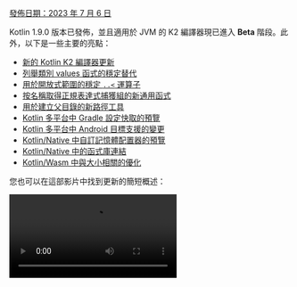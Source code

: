 [//]: # (title: Kotlin 1.9.0 的新功能)

[發佈日期：2023 年 7 月 6 日](releases.md#release-details)

Kotlin 1.9.0 版本已發佈，並且適用於 JVM 的 K2 編譯器現已進入 **Beta** 階段。此外，以下是一些主要的亮點：

*   [新的 Kotlin K2 編譯器更新](#new-kotlin-k2-compiler-updates)
*   [列舉類別 values 函式的穩定替代](#stable-replacement-of-the-enum-class-values-function)
*   [用於開放式範圍的穩定 `..<` 運算子](#stable-operator-for-open-ended-ranges)
*   [按名稱取得正規表達式捕獲組的新通用函式](#new-common-function-to-get-regex-capture-group-by-name)
*   [用於建立父目錄的新路徑工具](#new-path-utility-to-create-parent-directories)
*   [Kotlin 多平台中 Gradle 設定快取的預覽](#preview-of-the-gradle-configuration-cache)
*   [Kotlin 多平台中 Android 目標支援的變更](#changes-to-android-target-support)
*   [Kotlin/Native 中自訂記憶體配置器的預覽](#preview-of-custom-memory-allocator)
*   [Kotlin/Native 中的函式庫連結](#library-linkage-in-kotlin-native)
*   [Kotlin/Wasm 中與大小相關的優化](#size-related-optimizations)

您也可以在這部影片中找到更新的簡短概述：

<video src="https://www.youtube.com/v/fvwTZc-dxsM" title="Kotlin 1.9.0 的新功能"/>

## IDE 支援

支援 1.9.0 的 Kotlin 外掛程式適用於：

| IDE           | 支援版本      |
|---------------|---------------|
| IntelliJ IDEA | 2022.3.x, 2023.1.x |
| Android Studio | Giraffe (223), Hedgehog (231)* |

*Kotlin 1.9.0 外掛程式將包含在 Android Studio Giraffe (223) 和 Hedgehog (231) 的即將發佈版本中。

Kotlin 1.9.0 外掛程式將包含在 IntelliJ IDEA 2023.2 的即將發佈版本中。

> 要下載 Kotlin 的人工製品和依賴項，請[配置您的 Gradle 設定](#configure-gradle-settings)以使用 Maven Central Repository。
>
{style="warning"}

## 新的 Kotlin K2 編譯器更新

JetBrains 的 Kotlin 團隊持續穩定 K2 編譯器，並且 1.9.0 版本引入了進一步的進展。適用於 JVM 的 K2 編譯器現已進入 **Beta** 階段。

現在也對 Kotlin/Native 和多平台專案提供基本支援。

### kapt 編譯器外掛與 K2 編譯器的相容性

您可以在專案中將 [kapt 外掛程式](kapt.md)與 K2 編譯器一起使用，但存在一些限制。儘管將 `languageVersion` 設定為 `2.0`，kapt 編譯器外掛程式仍使用舊版編譯器。

如果您在 `languageVersion` 設定為 `2.0` 的專案中執行 kapt 編譯器外掛程式，kapt 將自動切換到 `1.9` 並停用特定的版本相容性檢查。此行為等同於包含以下命令參數：
*   `-Xskip-metadata-version-check`
*   `-Xskip-prerelease-check`
*   `-Xallow-unstable-dependencies`

這些檢查僅針對 kapt 任務停用。所有其他編譯任務將繼續使用新的 K2 編譯器。

如果您在使用 kapt 和 K2 編譯器時遇到任何問題，請向我們的[問題追蹤器](http://kotl.in/issue)報告。

### 在您的專案中試用 K2 編譯器

從 1.9.0 開始，直到 Kotlin 2.0 發佈為止，您可以透過在 `gradle.properties` 檔案中加入 `kotlin.experimental.tryK2=true` Gradle 屬性，輕鬆測試 K2 編譯器。您也可以執行以下命令：

```shell
./gradlew assemble -Pkotlin.experimental.tryK2=true
```

此 Gradle 屬性會自動將語言版本設定為 2.0，並更新建構報告，其中包含與目前編譯器相比，使用 K2 編譯器編譯的 Kotlin 任務數量：

```none
##### 'kotlin.experimental.tryK2' results (Kotlin/Native not checked) #####
:lib:compileKotlin: 2.0 language version
:app:compileKotlin: 2.0 language version
##### 100% (2/2) tasks have been compiled with Kotlin 2.0 #####
```

### Gradle 建構報告

[Gradle 建構報告](gradle-compilation-and-caches.md#build-reports)現在顯示是使用目前編譯器還是 K2 編譯器來編譯程式碼。在 Kotlin 1.9.0 中，您可以在[Gradle 建構掃描](https://scans.gradle.com/)中看到此資訊：

![Gradle build scan - K1](gradle-build-scan-k1.png){width=700}

![Gradle build scan - K2](gradle-build-scan-k2.png){width=700}

您也可以直接在建構報告中找到專案中使用的 Kotlin 版本：

```none
Task info:
  Kotlin language version: 1.9
```

> 如果您使用 Gradle 8.0，您可能會遇到一些建構報告問題，尤其是在啟用 Gradle 設定快取時。這是一個已知問題，已在 Gradle 8.1 及更高版本中修復。
>
{style="note"}

### 目前 K2 編譯器限制

在您的 Gradle 專案中啟用 K2 會帶來某些限制，這些限制可能會在以下情況下影響使用 Gradle 8.3 以下版本的專案：

*   來自 `buildSrc` 的原始碼編譯。
*   包含的建構中 Gradle 外掛程式的編譯。
*   如果在 Gradle 8.3 以下版本的專案中使用其他 Gradle 外掛程式的編譯。
*   建構 Gradle 外掛程式依賴項。

如果您遇到上述任何問題，可以採取以下步驟來解決：

*   為 `buildSrc`、任何 Gradle 外掛程式及其依賴項設定語言版本：

```kotlin
kotlin {
    compilerOptions {
        languageVersion.set(org.jetbrains.kotlin.gradle.dsl.KotlinVersion.KOTLIN_1_9)
        apiVersion.set(org.jetbrains.kotlin.gradle.dsl.KotlinVersion.KOTLIN_1_9)
    }
}
```

*   當 Gradle 8.3 可用時，將您專案中的 Gradle 版本更新到 8.3。

### 提供您對新 K2 編譯器的回饋

我們非常感謝您的任何回饋！

*   直接向 K2 開發者提供您的回饋，加入 Kotlin 的 Slack – [取得邀請](https://surveys.jetbrains.com/s3/kotlin-slack-sign-up)並加入 [#k2-early-adopters](https://kotlinlang.slack.com/archives/C03PK0PE257) 頻道。
*   向[我們的問題追蹤器](https://kotl.in/issue)報告您在使用新 K2 編譯器時遇到的任何問題。
*   [啟用**傳送使用統計資料**選項](https://www.jetbrains.com/help/idea/settings-usage-statistics.html)，以允許 JetBrains 收集關於 K2 使用情況的匿名資料。

## 語言

在 Kotlin 1.9.0 中，我們正在穩定一些早期引入的新語言功能：
*   [列舉類別 values 函式的替代](#stable-replacement-of-the-enum-class-values-function)
*   [資料物件與資料類別的對稱性](#stable-data-objects-for-symmetry-with-data-classes)
*   [支援內聯值類別中帶有函式體的次級建構子](#support-for-secondary-constructors-with-bodies-in-inline-value-classes)

### 列舉類別 values 函式的穩定替代

在 1.8.20 中，為列舉類別引入了 `entries` 屬性作為實驗性功能。`entries` 屬性是合成 `values()` 函式的現代化且高效能的替代。在 1.9.0 中，`entries` 屬性已穩定。

> `values()` 函式仍然受支援，但我們建議您改用 `entries` 屬性。
>
{style="tip"}

```kotlin
enum class Color(val colorName: String, val rgb: String) {
    RED("Red", "#FF0000"),
    ORANGE("Orange", "#FF7F00"),
    YELLOW("Yellow", "#FFFF00")
}

fun findByRgb(rgb: String): Color? = Color.entries.find { it.rgb == rgb }
```
{validate="false"}

有關列舉類別 `entries` 屬性的更多資訊，請參閱[Kotlin 1.8.20 的新功能](whatsnew1820.md#a-modern-and-performant-replacement-of-the-enum-class-values-function)。

### 資料物件與資料類別對稱的穩定資料物件

資料物件宣告，在[Kotlin 1.8.20](whatsnew1820.md#preview-of-data-objects-for-symmetry-with-data-classes)中引入，現已穩定。這包括為與資料類別對稱而新增的函式：`toString()`、`equals()` 和 `hashCode()`。

此功能對於 `sealed` 階層 (例如 `sealed class` 或 `sealed interface` 階層) 特別有用，因為 `data object` 宣告可以方便地與 `data class` 宣告一起使用。在此範例中，將 `EndOfFile` 宣告為 `data object` 而不是普通 `object`，表示它會自動擁有 `toString()` 函式，而無需手動覆寫。這保持了與隨附資料類別定義的對稱性。

```kotlin
sealed interface ReadResult
data class Number(val number: Int) : ReadResult
data class Text(val val text: String) : ReadResult
data object EndOfFile : ReadResult

fun main() {
    println(Number(7)) // Number(number=7)
    println(EndOfFile) // EndOfFile
}
```
{validate="false"}

有關更多資訊，請參閱[Kotlin 1.8.20 的新功能](whatsnew1820.md#preview-of-data-objects-for-symmetry-with-data-classes)。

### 支援內聯值類別中帶有函式體的次級建構子

從 Kotlin 1.9.0 開始，[內聯值類別](inline-classes.md)中帶有函式體的次級建構子預設可用：

```kotlin
@JvmInline
value class Person(private val fullName: String) {
    // Allowed since Kotlin 1.4.30:
    init {
        check(fullName.isNotBlank()) {
            "Full name shouldn't be empty"
        }
    }
    // Allowed by default since Kotlin 1.9.0:
    constructor(name: String, lastName: String) : this("$name $lastName") {
        check(lastName.isNotBlank()) {
            "Last name shouldn't be empty"
        }
    }
}
```
{validate="false"}

以前，Kotlin 只允許內聯類別中的公開主建構子。因此，不可能封裝底層值或建立一個可以表示某些受限值的內聯類別。

隨著 Kotlin 的發展，這些問題得到了解決。Kotlin 1.4.30 解除了對 `init` 區塊的限制，然後 Kotlin 1.8.20 帶來了帶有函式體的次級建構子的預覽。它們現在預設可用。透過[這個 KEEP](https://github.com/Kotlin/KEEP/blob/master/proposals/inline-classes.md) 了解更多關於 Kotlin 內聯類別的發展。

## Kotlin/JVM

從 1.9.0 版開始，編譯器可以生成位元碼版本對應於 JVM 20 的類別。此外，`JvmDefault` 註解和舊版 `-Xjvm-default` 模式的棄用仍在繼續。

### JvmDefault 註解和舊版 -Xjvm-default 模式的棄用

從 Kotlin 1.5 開始，`JvmDefault` 註解的使用已被棄用，轉而使用較新的 `-Xjvm-default` 模式：`all` 和 `all-compatibility`。隨著 Kotlin 1.4 中引入 `JvmDefaultWithoutCompatibility` 和 Kotlin 1.6 中引入 `JvmDefaultWithCompatibility`，這些模式提供了對 `DefaultImpls` 類別生成方式的全面控制，確保與舊版 Kotlin 程式碼的無縫相容性。

因此，在 Kotlin 1.9.0 中，`JvmDefault` 註解不再具有任何意義，並已被標記為已棄用，導致錯誤。它最終將從 Kotlin 中移除。

## Kotlin/Native

除了其他改進之外，此版本還為 [Kotlin/Native 記憶體管理器](native-memory-manager.md)帶來了進一步的改進，這應該會增強其穩健性和效能：

*   [自訂記憶體配置器的預覽](#preview-of-custom-memory-allocator)
*   [主執行緒上 Objective-C 或 Swift 物件解除配置掛鉤](#objective-c-or-swift-object-deallocation-hook-on-the-main-thread)
*   [在 Kotlin/Native 中存取常數值時不進行物件初始化](#no-object-initialization-when-accessing-constant-values-in-kotlin-native)
*   [在 Kotlin/Native 中為 iOS 模擬器測試配置獨立模式的功能](#ability-to-configure-standalone-mode-for-ios-simulator-tests-in-kotlin-native)
*   [Kotlin/Native 中的函式庫連結](#library-linkage-in-kotlin-native)

### 自訂記憶體配置器的預覽

Kotlin 1.9.0 引入了自訂記憶體配置器的預覽。其配置系統改進了 [Kotlin/Native 記憶體管理器](native-memory-manager.md)的執行時效能。

Kotlin/Native 中目前的物件配置系統使用一種通用配置器，該配置器不具備高效垃圾回收的功能。為了彌補這一點，它在垃圾收集器 (GC) 將所有已配置物件合併為一個單一列表之前，會維護所有已配置物件的執行緒局部鏈結列表，該列表可以在清理期間進行迭代。這種方法帶來了幾個效能方面的缺點：

*   清理順序缺乏記憶體局部性，通常會導致分散的記憶體存取模式，從而引發潛在的效能問題。
*   鏈結列表每個物件需要額外的記憶體，增加了記憶體使用量，尤其是在處理許多小型物件時。
*   已配置物件的單一列表使得平行清理變得困難，這可能會導致當變動器執行緒配置物件的速度快於 GC 執行緒收集它們的速度時，出現記憶體使用問題。

為了解決這些問題，Kotlin 1.9.0 引入了自訂配置器的預覽。它將系統記憶體分為頁面，允許以連續順序獨立清理。每個配置都成為頁面內的記憶體區塊，頁面會追蹤區塊大小。不同的頁面類型針對各種配置大小進行了優化。記憶體區塊的連續排列確保了對所有已配置區塊的有效迭代。

當執行緒配置記憶體時，它會根據配置大小搜尋合適的頁面。執行緒會維護一組用於不同大小類別的頁面。通常，給定大小的當前頁面可以容納配置。如果不能，執行緒會從共用配置空間請求不同的頁面。此頁面可能已經可用、需要清理，或應該首先建立。

新的配置器允許同時擁有多個獨立的配置空間，這將使 Kotlin 團隊能夠嘗試不同的頁面佈局，以進一步提高效能。

有關新配置器設計的更多資訊，請參閱此 [README](https://github.com/JetBrains/kotlin/blob/master/kotlin-native/runtime/src/alloc/custom/README.md)。

#### 如何啟用

加入 `-Xallocator=custom` 編譯器選項：

```kotlin
kotlin {
    macosX64("native") {
        binaries.executable()

        compilations.configureEach {
            compilerOptions.configure {
                freeCompilerArgs.add("-Xallocator=custom")
            }
        }
    }
}
```
{validate="false"}

#### 提供回饋

我們感謝您在 [YouTrack](https://youtrack.jetbrains.com/issue/KT-55364/Implement-custom-allocator-for-Kotlin-Native) 中提供回饋，以改進自訂配置器。

### 主執行緒上 Objective-C 或 Swift 物件的解除配置掛鉤

從 Kotlin 1.9.0 開始，如果 Objective-C 或 Swift 物件是在主執行緒上傳遞給 Kotlin 的，則其解除配置掛鉤會在主執行緒上被呼叫。[Kotlin/Native 記憶體管理器](native-memory-manager.md)先前處理 Objective-C 物件引用的方式可能會導致記憶體洩漏。我們相信新的行為應該能提高記憶體管理器的穩健性。

考慮在 Kotlin 程式碼中被引用的 Objective-C 物件，例如，當作為引數傳遞、由函式傳回或從集合中擷取時。在這種情況下，Kotlin 會建立自己的物件，該物件持有對 Objective-C 物件的引用。當 Kotlin 物件被解除配置時，Kotlin/Native 執行時會呼叫 `objc_release` 函式來釋放該 Objective-C 引用。

以前，Kotlin/Native 記憶體管理器在一個特殊的 GC 執行緒上執行 `objc_release`。如果是最後一個物件引用，該物件就會被解除配置。當 Objective-C 物件具有自訂解除配置掛鉤，例如 Objective-C 中的 `dealloc` 方法或 Swift 中的 `deinit` 區塊，並且這些掛鉤期望在特定執行緒上被呼叫時，就可能出現問題。

由於主執行緒上的物件掛鉤通常期望在那裡被呼叫，因此 Kotlin/Native 執行時現在也會在主執行緒上呼叫 `objc_release`。這應該涵蓋了 Objective-C 物件在主執行緒上傳遞給 Kotlin，並在那裡建立 Kotlin 對等物件的情況。這僅在主派遣佇列被處理時有效，這對於常規 UI 應用程式來說是常見情況。當不是主佇列或物件是在非主執行緒上傳遞給 Kotlin 時，`objc_release` 將像以前一樣在特殊的 GC 執行緒上被呼叫。

#### 如何選擇退出

如果您遇到問題，可以在 `gradle.properties` 檔案中透過以下選項停用此行為：

```none
kotlin.native.binary.objcDisposeOnMain=false
```

請隨時向[我們的問題追蹤器](https://kotl.in/issue)報告此類情況。

### 在 Kotlin/Native 中存取常數值時不進行物件初始化

從 Kotlin 1.9.0 開始，Kotlin/Native 後端在存取 `const val` 欄位時不會初始化物件：

```kotlin
object MyObject {
    init {
        println("side effect!")
    }

    const val y = 1
}

fun main() {
    println(MyObject.y) // No initialization at first
    val x = MyObject    // Initialization occurs
    println(x.y)
}
```
{validate="false"}

此行為現在與 Kotlin/JVM 統一，其中實作與 Java 一致，在這種情況下物件從未初始化。由於此變更，您也可以預期您的 Kotlin/Native 專案會有一些效能改進。

### 在 Kotlin/Native 中為 iOS 模擬器測試配置獨立模式的功能

預設情況下，當為 Kotlin/Native 執行 iOS 模擬器測試時，會使用 `--standalone` 旗標以避免手動啟動和關閉模擬器。在 1.9.0 中，您現在可以透過 `standalone` 屬性配置此旗標是否在 Gradle 任務中使用。預設情況下，`--standalone` 旗標會被使用，因此獨立模式是啟用的。

以下是如何在您的 `build.gradle.kts` 檔案中停用獨立模式的範例：

```kotlin
tasks.withType<org.jetbrains.kotlin.gradle.targets.native.tasks.KotlinNativeSimulatorTest>().configureEach {
    standalone.set(false)
}
```
{validate="false"}

> 如果您停用獨立模式，您必須手動啟動模擬器。要從 CLI 啟動您的模擬器，您可以使用以下命令：
>
> ```shell
> /usr/bin/xcrun simctl boot <DeviceId>
> ```
>
{style="warning"}

### Kotlin/Native 中的函式庫連結

從 Kotlin 1.9.0 開始，Kotlin/Native 編譯器處理 Kotlin 函式庫中的連結問題的方式與 Kotlin/JVM 相同。如果一個第三方 Kotlin 函式庫的作者在實驗性 API 中進行了不相容的變更，而另一個第三方 Kotlin 函式庫使用了這些 API，您可能會面臨此類問題。

現在，如果第三方 Kotlin 函式庫之間存在連結問題，建構在編譯期間不會失敗。相反，您只會在執行時遇到這些錯誤，就像在 JVM 上一樣。

每當 Kotlin/Native 編譯器偵測到函式庫連結問題時，它都會報告警告。您可以在編譯日誌中找到此類警告，例如：

```text
No function found for symbol 'org.samples/MyRemovedClass.doSomething|3657632771909858561[0]'

Can not get instance of singleton 'MyEnumClass.REMOVED_ENTRY': No enum entry found for symbol 'org.samples/MyEnumClass.REMOVED_ENTRY|null[0]'

Function 'getMyRemovedClass' can not be called: Function uses unlinked class symbol 'org.samples/MyRemovedClass|null[0]'
```

您可以在專案中進一步配置甚至停用此行為：

*   如果您不想在編譯日誌中看到這些警告，請使用 `-Xpartial-linkage-loglevel=INFO` 編譯器選項將其抑制。
*   也可以使用 `-Xpartial-linkage-loglevel=ERROR` 將報告的警告嚴重性提高到編譯錯誤。在這種情況下，編譯會失敗，您將在編譯日誌中看到所有錯誤。使用此選項可以更仔細地檢查連結問題。
*   如果您遇到此功能出現意外問題，您始終可以使用 `-Xpartial-linkage=disable` 編譯器選項選擇退出。請隨時向[我們的問題追蹤器](https://kotl.in/issue)報告此類情況。

```kotlin
// An example of passing compiler options via Gradle build file.
kotlin {
    macosX64("native") {
        binaries.executable()

        compilations.configureEach {
            compilerOptions.configure {
                // To suppress linkage warnings:
                freeCompilerArgs.add("-Xpartial-linkage-loglevel=INFO")

                // To raise linkage warnings to errors:
                freeCompilerArgs.add("-Xpartial-linkage-loglevel=ERROR")

                // To disable the feature completely:
                freeCompilerArgs.add("-Xpartial-linkage=disable")
            }
        }
    }
}
```
{validate="false"}

### C 語言互通性隱式整數轉換的編譯器選項

我們引入了一個用於 C 語言互通性的編譯器選項，允許您使用隱式整數轉換。經過仔細考慮，我們引入此編譯器選項是為了防止無意中使用，因為此功能仍有改進空間，我們的目標是擁有最高品質的 API。

在此程式碼範例中，即使 [`options`](https://developer.apple.com/documentation/foundation/nscalendar/options) 具有無符號類型 `UInt` 且 `0` 為有符號，隱式整數轉換仍允許 `options = 0`。

```kotlin
val today = NSDate()
val tomorrow = NSCalendar.currentCalendar.dateByAddingUnit(
    unit = NSCalendarUnitDay,
    value = 1,
    toDate = today,
    options = 0
)
```
{validate="false"}

要將隱式轉換與原生互通性函式庫一起使用，請使用 `-XXLanguage:+ImplicitSignedToUnsignedIntegerConversion` 編譯器選項。

您可以在您的 Gradle `build.gradle.kts` 檔案中配置此項：
```kotlin
tasks.withType<org.jetbrains.kotlin.gradle.tasks.KotlinNativeCompile>().configureEach {
    compilerOptions.freeCompilerArgs.addAll(
        "-XXLanguage:+ImplicitSignedToUnsignedIntegerConversion"
    )
}
```
{validate="false"}

## Kotlin 多平台

Kotlin 多平台在 1.9.0 中收到了一些顯著更新，旨在改善您的開發者體驗：

*   [Android 目標支援的變更](#changes-to-android-target-support)
*   [預設啟用新的 Android 原始碼集佈局](#new-android-source-set-layout-enabled-by-default)
*   [多平台專案中 Gradle 設定快取的預覽](#preview-of-the-gradle-configuration-cache)

### Android 目標支援的變更

我們持續努力穩定 Kotlin 多平台。一個重要步驟是為 Android 目標提供一流的支援。我們很高興地宣布，未來 Google 的 Android 團隊將提供自己的 Gradle 外掛程式來支援 Kotlin 多平台中的 Android。

為了為 Google 的這個新解決方案鋪路，我們在 1.9.0 中重新命名了目前 Kotlin DSL 中的 `android` 區塊。請將您建構腳本中所有出現的 `android` 區塊變更為 `androidTarget`。這是一個臨時變更，是為了釋放 `android` 名稱以供 Google 即將推出的 DSL 使用。

Google 外掛程式將是處理多平台專案中 Android 的首選方式。準備就緒後，我們將提供必要的遷移說明，以便您能夠像以前一樣使用簡短的 `android` 名稱。

### 預設啟用新的 Android 原始碼集佈局

從 Kotlin 1.9.0 開始，新的 Android 原始碼集佈局為預設。它取代了以前的目錄命名方案，該方案在多方面令人困惑。新的佈局具有許多優點：

*   簡化的類型語義 – 新的 Android 原始碼佈局提供了清晰一致的命名約定，有助於區分不同類型的原始碼集。
*   改進的原始碼目錄佈局 – 透過新的佈局，`SourceDirectories` 的排列變得更加連貫，更容易組織程式碼和定位原始檔。
*   Gradle 配置的清晰命名方案 – 該方案現在在 `KotlinSourceSets` 和 `AndroidSourceSets` 中都更加一致和可預測。

新的佈局需要 Android Gradle 外掛程式版本 7.0 或更高版本，並在 Android Studio 2022.3 及更高版本中受支援。請參閱我們的[遷移指南](https://www.jetbrains.com/help/kotlin-multiplatform-dev/multiplatform-android-layout.html)以在您的 `build.gradle(.kts)` 檔案中進行必要的更改。

### Gradle 設定快取的預覽

<anchor name="preview-of-gradle-configuration-cache"/>

Kotlin 1.9.0 支援多平台函式庫中的 [Gradle 設定快取](https://docs.gradle.org/current/userguide/configuration_cache.html)。如果您是函式庫作者，您已經可以從改進的建構效能中受益。

Gradle 設定快取透過重複使用配置階段的結果來加速後續建構的過程。該功能自 Gradle 8.1 起已穩定。要啟用它，請按照 [Gradle 文件](https://docs.gradle.com/current/userguide/configuration_cache.html#config_cache:usage)中的說明進行操作。

> Kotlin 多平台外掛程式仍不支援 Xcode 整合任務或 [Kotlin CocoaPods Gradle 外掛程式](https://www.jetbrains.com/help/kotlin-multiplatform-dev/multiplatform-cocoapods-dsl-reference.html)的 Gradle 設定快取。我們預計在未來的 Kotlin 版本中加入此功能。
>
{style="note"}

## Kotlin/Wasm

Kotlin 團隊持續實驗新的 Kotlin/Wasm 目標。此版本引入了多項效能和[與大小相關的優化](#size-related-optimizations)，以及 [JavaScript 互通性中的更新](#updates-in-javascript-interop)。

### 與大小相關的優化

Kotlin 1.9.0 為 WebAssembly (Wasm) 專案引入了顯著的大小改進。比較兩個「Hello World」專案，Kotlin 1.9.0 中 Wasm 的程式碼佔用空間現在比 Kotlin 1.8.20 小 10 倍以上。

![Kotlin/Wasm size-related optimizations](wasm-1-9-0-size-improvements.png){width=700}

這些大小優化在以 Kotlin 程式碼為目標 Wasm 平台時，可提高資源利用效率並改進效能。

### JavaScript 互通性中的更新

此 Kotlin 更新引入了 Kotlin/Wasm 的 Kotlin 與 JavaScript 之間互通性的變更。由於 Kotlin/Wasm 是一個[實驗性](components-stability.md#stability-levels-explained)功能，其互通性存在某些限制。

#### 動態類型的限制

從 1.9.0 版開始，Kotlin 不再支援在 Kotlin/Wasm 中使用 `Dynamic` 類型。此功能現已棄用，轉而使用新的通用 `JsAny` 類型，該類型有助於 JavaScript 互通性。

有關更多詳細資訊，請參閱 [Kotlin/Wasm 與 JavaScript 互通性](wasm-js-interop.md)文件。

#### 非外部類型的限制

Kotlin/Wasm 支援在將值傳遞給 JavaScript 和從 JavaScript 傳出時，對特定 Kotlin 靜態類型進行轉換。這些支援的類型包括：

*   基本類型，例如有符號數字、`Boolean` 和 `Char`。
*   `String`。
*   函式類型。

其他類型則未經轉換作為不透明引用傳遞，導致 JavaScript 和 Kotlin 子類型之間的不一致。

為了解決此問題，Kotlin 將 JavaScript 互通性限制為一組支援良好的類型。從 Kotlin 1.9.0 開始，Kotlin/Wasm JavaScript 互通性僅支援外部、基本類型、字串和函式類型。此外，還引入了一個單獨的顯式類型 `JsReference`，用於表示可用於 JavaScript 互通性的 Kotlin/Wasm 物件句柄。

有關更多詳細資訊，請參閱 [Kotlin/Wasm 與 JavaScript 互通性](wasm-js-interop.md)文件。

### Kotlin Playground 中的 Kotlin/Wasm

Kotlin Playground 支援 Kotlin/Wasm 目標。
您可以編寫、執行和分享針對 Kotlin/Wasm 的 Kotlin 程式碼。[立即查看！](https://pl.kotl.in/HDFAvimga)

> 使用 Kotlin/Wasm 需要在您的瀏覽器中啟用實驗性功能。
>
> [了解更多如何啟用這些功能](wasm-troubleshooting.md)。
>
{style="note"}

```kotlin
import kotlin.time.*
import kotlin.time.measureTime

fun main() {
    println("Hello from Kotlin/Wasm!")
    computeAck(3, 10)
}

tailrec fun ack(m: Int, n: Int): Int = when {
    m == 0 -> n + 1
    n == 0 -> ack(m - 1, 1)
    else -> ack(m - 1, ack(m, n - 1))
}

fun computeAck(m: Int, n: Int) {
    var res = 0
    val t = measureTime {
        res = ack(m, n)
    }
    println()
    println("ack($m, $n) = ${res}")
    println("duration: ${t.inWholeNanoseconds / 1e6} ms")
}
```
{kotlin-runnable="true" kotlin-min-compiler-version="1.3" id="kotlin-whats-new-1-9-0-kotlin-wasm-playground"}

## Kotlin/JS

此版本引入了 Kotlin/JS 的更新，包括移除舊的 Kotlin/JS 編譯器、Kotlin/JS Gradle 外掛程式的棄用以及對 ES2015 的實驗性支援：

*   [移除舊的 Kotlin/JS 編譯器](#removal-of-the-old-kotlin-js-compiler)
*   [Kotlin/JS Gradle 外掛程式的棄用](#deprecation-of-the-kotlin-js-gradle-plugin)
*   [外部列舉的棄用](#deprecation-of-external-enum)
*   [對 ES2015 類別和模組的實驗性支援](#experimental-support-for-es2015-classes-and-modules)
*   [JS 生產發佈的預設目標變更](#changed-default-destination-of-js-production-distribution)
*   [從 stdlib-js 中提取 org.w3c 宣告](#extract-org-w3c-declarations-from-stdlib-js)

> 從 1.9.0 版開始，[部分函式庫連結](#library-linkage-in-kotlin-native)也適用於 Kotlin/JS。
>
{style="note"}

### 移除舊的 Kotlin/JS 編譯器

在 Kotlin 1.8.0 中，我們[宣布](whatsnew18.md#stable-js-ir-compiler-backend)基於 IR 的後端已[穩定](components-stability.md)。從那時起，不指定編譯器已成為錯誤，使用舊編譯器會導致警告。

在 Kotlin 1.9.0 中，使用舊後端會導致錯誤。請遵循我們的[遷移指南](js-ir-migration.md)遷移到 IR 編譯器。

### Kotlin/JS Gradle 外掛程式的棄用

從 Kotlin 1.9.0 開始，`kotlin-js` Gradle 外掛程式已棄用。我們鼓勵您改用 `kotlin-multiplatform` Gradle 外掛程式與 `js()` 目標。

Kotlin/JS Gradle 外掛程式的功能實質上重複了 `kotlin-multiplatform` 外掛程式，並且在底層共享相同的實作。這種重疊造成了混淆，並增加了 Kotlin 團隊的維護負擔。

請參閱我們的[Kotlin 多平台相容性指南](https://www.jetbrains.com/help/kotlin-multiplatform-dev/multiplatform-compatibility-guide.html#migration-from-kotlin-js-gradle-plugin-to-kotlin-multiplatform-gradle-plugin)以獲取遷移說明。如果您發現指南中未涵蓋的任何問題，請向我們的[問題追蹤器](http://kotl.in/issue)報告。

### 外部列舉的棄用

在 Kotlin 1.9.0 中，由於 `entries` 等靜態列舉成員無法存在於 Kotlin 之外的問題，外部列舉的使用將被棄用。我們建議改用帶有物件子類別的外部密封類別：

```kotlin
// Before
external enum class ExternalEnum { A, B }

// After
external sealed class ExternalEnum {
    object A: ExternalEnum
    object B: ExternalEnum
}
```
{validate="false"}

透過切換到帶有物件子類別的外部密封類別，您可以實現與外部列舉類似的功能，同時避免與預設方法相關的問題。

從 Kotlin 1.9.0 開始，外部列舉的使用將被標記為棄用。我們鼓勵您更新程式碼以利用建議的外部密封類別實作，以確保相容性和未來的維護。

### 對 ES2015 類別和模組的實驗性支援

此版本引入了對 ES2015 模組和 ES2015 類別生成的[實驗性](components-stability.md#stability-levels-explained)支援：
*   模組提供了一種簡化程式碼庫並提高可維護性的方法。
*   類別允許您整合物件導向程式設計 (OOP) 原則，從而產生更清晰、更直觀的程式碼。

要啟用這些功能，請相應地更新您的 `build.gradle.kts` 檔案：

```kotlin
// build.gradle.kts
kotlin {
    js(IR) {
        useEsModules() // Enables ES2015 modules
        browser()
    }
}

// Enables ES2015 classes generation
tasks.withType<KotlinJsCompile>().configureEach {
    kotlinOptions {
        useEsClasses = true
    }
}
```
{validate="false"}

[在官方文件中了解更多關於 ES2015 (ECMAScript 2015, ES6)](https://262.ecma-international.org/6.0/)。

### JS 生產發佈的預設目標變更

在 Kotlin 1.9.0 之前，發佈目標目錄是 `build/distributions`。然而，這是 Gradle 歸檔的常見目錄。為了解決這個問題，我們將 Kotlin 1.9.0 中的預設發佈目標目錄更改為：`build/dist/<targetName>/<binaryName>`。

例如，`productionExecutable` 以前在 `build/distributions` 中。在 Kotlin 1.9.0 中，它位於 `build/dist/js/productionExecutable` 中。

> 如果您有使用這些建構結果的流水線，請務必更新目錄。
>
{style="warning"}

### 從 stdlib-js 中提取 org.w3c 宣告

從 Kotlin 1.9.0 開始，`stdlib-js` 不再包含 `org.w3c` 宣告。相反，這些宣告已移至單獨的 Gradle 依賴項中。當您將 Kotlin 多平台 Gradle 外掛程式添加到您的 `build.gradle.kts` 檔案時，這些宣告將自動包含在您的專案中，類似於標準函式庫。

無需任何手動操作或遷移。必要的調整將自動處理。

## Gradle

Kotlin 1.9.0 帶來了新的 Gradle 編譯器選項以及更多功能：

*   [移除了 classpath 屬性](#removed-classpath-property)
*   [新的 Gradle 編譯器選項](#new-compiler-options)
*   [Kotlin/JVM 的專案級編譯器選項](#project-level-compiler-options-for-kotlin-jvm)
*   [Kotlin/Native 模組名稱的編譯器選項](#compiler-option-for-kotlin-native-module-name)
*   [官方 Kotlin 函式庫的獨立編譯器外掛程式](#separate-compiler-plugins-for-official-kotlin-libraries)
*   [增加最低支援版本](#incremented-minimum-supported-version)
*   [kapt 不會導致 Gradle 中急切任務建立](#kapt-doesn-t-cause-eager-task-creation-in-gradle)
*   [JVM 目標驗證模式的程式化配置](#programmatic-configuration-of-the-jvm-target-validation-mode)

### 移除了 classpath 屬性

在 Kotlin 1.7.0 中，我們宣布了 `KotlinCompile` 任務屬性 `classpath` 的棄用週期開始。在 Kotlin 1.8.0 中，棄用級別提高到 `ERROR`。在此版本中，我們最終移除了 `classpath` 屬性。所有編譯任務現在都應該使用 `libraries` 輸入作為編譯所需的函式庫列表。

### 新的編譯器選項

Kotlin Gradle 外掛程式現在為選擇加入 (opt-ins) 和編譯器的漸進模式提供了新的屬性。

*   要選擇加入 (opt in) 新的 API，您現在可以使用 `optIn` 屬性並傳遞字串列表，例如：`optIn.set(listOf(a, b, c))`。
*   要啟用漸進模式，請使用 `progressiveMode.set(true)`。

### Kotlin/JVM 的專案級編譯器選項

從 Kotlin 1.9.0 開始，`kotlin` 配置區塊內提供了一個新的 `compilerOptions` 區塊：

```kotlin
kotlin {
    compilerOptions {
        jvmTarget.set(JVM.Target_11)
    }
}
```
{validate="false"}

這使得配置編譯器選項更加容易。然而，需要注意一些重要的細節：

*   此配置僅適用於專案級別。
*   對於 Android 外掛程式，此區塊配置與以下相同的物件：

```kotlin
android {
    kotlinOptions {}
}
```
{validate="false"}

*   `android.kotlinOptions` 和 `kotlin.compilerOptions` 配置區塊會互相覆寫。建構檔案中最後 (最低) 的區塊始終生效。
*   如果 `moduleName` 在專案級別配置，其值在傳遞給編譯器時可能會改變。這對於 `main` 編譯來說不是問題，但對於其他類型，例如測試原始碼，Kotlin Gradle 外掛程式會添加 `_test` 後綴。
*   `tasks.withType<KotlinJvmCompile>().configureEach {}` (或 `tasks.named<KotlinJvmCompile>("compileKotlin") { }`) 中的配置會覆寫 `kotlin.compilerOptions` 和 `android.kotlinOptions`。

### Kotlin/Native 模組名稱的編譯器選項

Kotlin/Native 的 [`module-name`](compiler-reference.md#module-name-name-native) 編譯器選項現在在 Kotlin Gradle 外掛程式中輕鬆可用。

此選項指定編譯模組的名稱，也可用於為匯出到 Objective-C 的宣告添加名稱前綴。

您現在可以直接在 Gradle 建構檔案的 `compilerOptions` 區塊中設定模組名稱：

<tabs group="build-script">
<tab title="Kotlin" group-key="kotlin">

```kotlin
tasks.named<org.jetbrains.kotlin.gradle.tasks.KotlinNativeCompile>("compileKotlinLinuxX64") {
    compilerOptions {
        moduleName.set("my-module-name")
    }
}
```

</tab>
<tab title="Groovy" group-key="groovy">

```groovy
tasks.named("compileKotlinLinuxX64", org.jetbrains.kotlin.gradle.tasks.KotlinNativeCompile.class) {
    compilerOptions {
        moduleName = "my-module-name"
    }
}
```

</tab>
</tabs>

### 官方 Kotlin 函式庫的獨立編譯器外掛程式

Kotlin 1.9.0 為其官方函式庫引入了獨立的編譯器外掛程式。以前，編譯器外掛程式嵌入在其對應的 Gradle 外掛程式中。如果編譯器外掛程式是針對比 Gradle 建構的 Kotlin 執行時版本更高的 Kotlin 版本編譯的，這可能會導致相容性問題。

現在，編譯器外掛程式作為獨立的依賴項添加，因此您將不再面臨與舊版 Gradle 的相容性問題。新方法的另一個主要優點是，新的編譯器外掛程式可以用於其他建構系統，例如 [Bazel](https://bazel.build/)。

以下是我們目前發佈到 Maven Central 的新編譯器外掛程式列表：

*   kotlin-atomicfu-compiler-plugin
*   kotlin-allopen-compiler-plugin
*   kotlin-lombok-compiler-plugin
*   kotlin-noarg-compiler-plugin
*   kotlin-sam-with-receiver-compiler-plugin
*   kotlinx-serialization-compiler-plugin

每個外掛程式都有其 `-embeddable` 對應項，例如，`kotlin-allopen-compiler-plugin-embeddable` 旨在與 `kotlin-compiler-embeddable` 人工製品一起使用，這是腳本人工製品的預設選項。

Gradle 將這些外掛程式作為編譯器參數添加。您無需對現有專案進行任何更改。

### 增加最低支援版本

從 Kotlin 1.9.0 開始，最低支援的 Android Gradle 外掛程式版本是 4.2.2。

請參閱[我們的文件中 Kotlin Gradle 外掛程式與可用 Gradle 版本的相容性](gradle-configure-project.md#apply-the-plugin)。

### kapt 不會導致 Gradle 中急切任務建立

在 1.9.0 之前，[kapt 編譯器外掛程式](kapt.md)會透過請求 Kotlin 編譯任務的配置實例來導致急切任務建立。此行為已在 Kotlin 1.9.0 中修復。如果您對 `build.gradle.kts` 檔案使用預設配置，則您的設定不受此變更的影響。

> 如果您使用自訂配置，您的設定將受到不利影響。
> 例如，如果您使用 Gradle 的任務 API 修改了 `KotlinJvmCompile` 任務，您必須以相同方式修改建構腳本中的 `KaptGenerateStubs` 任務。
>
> 例如，如果您的腳本針對 `KotlinJvmCompile` 任務有以下配置：
> ```kotlin
> tasks.named<KotlinJvmCompile>("compileKotlin") { // Your custom configuration }
> ```
> {validate="false"}
>
> 在這種情況下，您需要確保相同的修改也包含在 `KaptGenerateStubs` 任務中：
> ```kotlin
> tasks.named<KaptGenerateStubs>("kaptGenerateStubs") { // Your custom configuration }
> ```
> {validate="false"}
>
{style="warning"}

有關更多資訊，請參閱我們的 [YouTrack 票證](https://youtrack.jetbrains.com/issue/KT-54468/KAPT-Gradle-plugin-causes-eager-task-creation)。

### JVM 目標驗證模式的程式化配置

在 Kotlin 1.9.0 之前，只有一種方法可以調整 Kotlin 和 Java 之間 JVM 目標不相容性的偵測。您必須在整個專案的 `gradle.properties` 中設定 `kotlin.jvm.target.validation.mode=ERROR`。

您現在也可以在您的 `build.gradle.kts` 檔案中在任務級別配置它：

```kotlin
tasks.named<org.jetbrains.kotlin.gradle.tasks.KotlinJvmCompile>("compileKotlin") {
    jvmTargetValidationMode.set(org.jetbrains.kotlin.gradle.dsl.jvm.JvmTargetValidationMode.WARNING)
}
```
{validate="false"}

## 標準函式庫

Kotlin 1.9.0 對標準函式庫有一些重大改進：
*   `..<` 運算子和時間 API 已穩定。
*   Kotlin/Native 標準函式庫已徹底審查和更新
*   `@Volatile` 註解可在更多平台使用
*   有一個**通用**函式可以按名稱取得正規表達式捕獲組
*   引入了 `HexFormat` 類別以格式化和解析十六進位

### 用於開放式範圍的穩定 `..<` 運算子

新的 `..<` 運算子用於開放式範圍，該運算子在 [Kotlin 1.7.20](whatsnew1720.md#preview-of-the-operator-for-creating-open-ended-ranges) 中引入，並在 1.8.0 中穩定。在 1.9.0 中，用於處理開放式範圍的標準函式庫 API 也已穩定。

我們的研究表明，新的 `..<` 運算子使得理解何時宣告開放式範圍變得更容易。如果您使用 [`until`](https://kotlinlang.org/api/latest/jvm/stdlib/kotlin.ranges/until.html) 中綴函式，很容易誤以為上限包含在內。

以下是使用 `until` 函式的範例：

```kotlin
fun main() {
    for (number in 2 until 10) {
        if (number % 2 == 0) {
            print("$number ")
        }
    }
    // 2 4 6 8
}
```
{validate="false"}

以下是使用新 `..<` 運算子的範例：

```kotlin
fun main() {
    for (number in 2..<10) {
        if (number % 2 == 0) {
            print("$number ")
        }
    }
    // 2 4 6 8
}
```
{validate="false"}

> 從 IntelliJ IDEA 2023.1.1 版開始，提供了一項新的程式碼檢查，會強調何時可以使用 `..<` 運算子。
>
{style="note"}

有關此運算子的更多資訊，請參閱[Kotlin 1.7.20 的新功能](whatsnew1720.md#preview-of-the-operator-for-creating-open-ended-ranges)。

### 穩定的時間 API

自 1.3.50 起，我們預覽了一個新的時間測量 API。該 API 的持續時間部分在 1.6.0 中穩定。在 1.9.0 中，剩餘的時間測量 API 已穩定。

舊的時間 API 提供了 `measureTimeMillis` 和 `measureNanoTime` 函式，它們使用起來不直觀。儘管很明顯它們都以不同的單位測量時間，但 `measureTimeMillis` 使用[真實時間](https://en.wikipedia.org/wiki/Elapsed_real_time)測量時間，而 `measureNanoTime` 使用單調時間源則不清楚。新的時間 API 解決了這些問題和其他問題，使 API 更使用者友好。

使用新的時間 API，您可以輕鬆地：
*   使用單調時間源和您所需的時間單位測量執行某些程式碼所需的時間。
*   標記時間中的一個時刻。
*   比較並找出兩個時間點之間的差異。
*   檢查自特定時間點以來過了多少時間。
*   檢查目前時間是否已超過特定時間點。

#### 測量程式碼執行時間

要測量執行程式碼區塊所需的時間，請使用 [`measureTime`](https://kotlinlang.org/api/latest/jvm/stdlib/kotlin.time/measure-time.html) 內聯函式。

要測量執行程式碼區塊所需的時間**並**傳回該程式碼區塊的結果，請使用 [`measureTimedValue`](https://kotlinlang.org/api/latest/jvm/stdlib/kotlin.time/measure-timed-value.html) 內聯函式。

預設情況下，這兩個函式都使用單調時間源。但是，如果您想使用一個經過的真實時間源，您也可以。例如，在 Android 上，預設時間源 `System.nanoTime()` 僅在設備處於活動狀態時計時。當設備進入深度睡眠時，它會失去時間追蹤。要在設備深度睡眠時保持時間追蹤，您可以創建一個使用 [`SystemClock.elapsedRealtimeNanos()`](https://developer.android.com/reference/android/os/SystemClock#elapsedRealtimeNanos()) 的時間源：

```kotlin
object RealtimeMonotonicTimeSource : AbstractLongTimeSource(DurationUnit.NANOSECONDS) {
    override fun read(): Long = SystemClock.elapsedRealtimeNanos()
}
```
{validate="false"}

#### 標記和測量時間差異

要標記時間中的一個特定時刻，請使用 [`TimeSource`](https://kotlinlang.org/api/latest/jvm/stdlib/kotlin.time/-time-source/) 介面和 [`markNow()`](https://kotlinlang.org/api/latest/jvm/stdlib/kotlin.time/-time-source/mark-now.html) 函式來建立一個 [`TimeMark`](https://kotlinlang.org/api/latest/jvm/stdlib/kotlin.time/-time-mark/)。要測量來自相同時間源的 `TimeMark` 之間的差異，請使用減法運算子 (`-`)：

```kotlin
import kotlin.time.*
import kotlin.time.Duration.Companion.seconds

fun main() {
    val timeSource = TimeSource.Monotonic
    val mark1 = timeSource.markNow()
    Thread.sleep(500) // Sleep 0.5 seconds.
    val mark2 = timeSource.markNow()

    repeat(4) { n ->
        val mark3 = timeSource.markNow()
        val elapsed1 = mark3 - mark1
        val elapsed2 = mark3 - mark2

        println("Measurement 1.${n + 1}: elapsed1=$elapsed1, elapsed2=$elapsed2, diff=${elapsed1 - elapsed2}")
    }
    // It's also possible to compare time marks with each other.
    println(mark2 > mark1) // This is true, as mark2 was captured later than mark1.
}
```
{kotlin-runnable="true" kotlin-min-compiler-version="1.3" id="kotlin-whats-new-time-elapsed"}

要檢查截止日期是否已過或超時是否已達到，請使用 [`hasPassedNow()`](https://kotlinlang.org/api/latest/jvm/stdlib/kotlin.time/-time-mark/has-passed-now.html) 和 [`hasNotPassedNow()`](https://kotlinlang.org/api/latest/jvm/stdlib/kotlin.time/-time-mark/has-not-passed-now.html) 擴展函式：

```kotlin
import kotlin.time.*
import kotlin.time.Duration.Companion.seconds

fun main() {
    val timeSource = TimeSource.Monotonic
    val mark1 = timeSource.markNow()
    val fiveSeconds: Duration = 5.seconds
    val mark2 = mark1 + fiveSeconds

    // It hasn't been 5 seconds yet
    println(mark2.hasPassedNow())
    // false

    // Wait six seconds
    Thread.sleep(6000)
    println(mark2.hasPassedNow())
    // true
}
```
{kotlin-runnable="true" kotlin-min-compiler-version="1.3" id="kotlin-whats-new-time-passednow"}

### Kotlin/Native 標準函式庫的穩定化歷程

隨著我們的 Kotlin/Native 標準函式庫持續成長，我們決定是時候進行全面審查，以確保它符合我們的高標準。作為其中的一部分，我們仔細審查了**每個**現有的公共簽章。對於每個簽章，我們考慮了它是否：

*   具有獨特用途。
*   與其他 Kotlin API 一致。
*   與其 JVM 對應項具有相似行為。
*   經得起未來考驗。

根據這些考量，我們做出了以下其中一項決定：
*   使其穩定。
*   使其成為實驗性功能。
*   將其標記為 `private`。
*   修改其行為。
*   將其移動到不同的位置。
*   棄用它。
*   將其標記為過時。

> 如果現有簽章已：
> *   移動到另一個套件，則該簽章仍然存在於原始套件中，但現在已棄用，棄用級別為：`WARNING`。IntelliJ IDEA 會在程式碼檢查時自動建議替代方案。
> *   棄用，則它已棄用，棄用級別為：`WARNING`。
> *   標記為過時，則您可以繼續使用它，但它將來會被替換。
>
{style="note"}

我們不會在此列出所有審查結果，但以下是一些亮點：
*   我們穩定化了原子性 API。
*   我們將 [`kotlinx.cinterop`](https://kotlinlang.org/api/latest/jvm/stdlib/kotlinx.cinterop/) 設定為實驗性功能，現在需要不同的選擇加入才能使用該套件。有關更多資訊，請參閱[明確的 C 語言互通性穩定性保證](#explicit-c-interoperability-stability-guarantees)。
*   我們將 [`Worker`](https://kotlinlang.org/api/latest/jvm/stdlib/kotlin.native.concurrent/-worker/) 類別及其相關 API 標記為過時。
*   我們將 [`BitSet`](https://kotlinlang.org/api/latest/jvm/stdlib/kotlin.native/-bit-set/) 類別標記為過時。
*   我們將 `kotlin.native.internal` 套件中的所有 `public` API 標記為 `private` 或將其移至其他套件。

#### 明確的 C 語言互通性穩定性保證

為保持我們 API 的高品質，我們決定將 [`kotlinx.cinterop`](https://kotlinlang.org/api/latest/jvm/stdlib/kotlinx.cinterop/) 設定為實驗性功能。儘管 `kotlinx.cinterop` 已經過徹底試用和測試，但在我們滿意到足以將其穩定化之前，仍有改進空間。我們建議您使用此 API 進行互通性，但請盡量將其使用限制在專案的特定區域。這將使您在我們開始演進此 API 以使其穩定時，更容易進行遷移。

如果您想使用 C 語言類型的外部 API，例如指標，您必須使用 `@OptIn(ExperimentalForeignApi)` 選擇加入 (opt in)，否則您的程式碼將無法編譯。

要使用 `kotlinx.cinterop` 的其餘部分（涵蓋 Objective-C/Swift 互通性），您必須使用 `@OptIn(BetaInteropApi)` 選擇加入 (opt in)。如果您嘗試在未選擇加入的情況下使用此 API，您的程式碼將會編譯，但編譯器會發出警告，清楚解釋您可以預期的行為。

有關這些註解的更多資訊，請參閱我們的 [`Annotations.kt`](https://github.com/JetBrains/kotlin/blob/master/kotlin-native/Interop/Runtime/src/main/kotlin/kotlinx/cinterop/Annotations.kt) 原始碼。

有關此審查中**所有**變更的更多資訊，請參閱我們的 [YouTrack 票證](https://youtrack.jetbrains.com/issue/KT-55765)。

我們非常感謝您的任何回饋！您可以直接在[票證](https://youtrack.jetbrains.com/issue/KT-57728)上留言提供回饋。

### 穩定的 @Volatile 註解

如果您使用 `@Volatile` 註解一個 `var` 屬性，則其支援欄位會被標記，以便對該欄位的任何讀取或寫入都是原子性的，並且寫入總是對其他執行緒可見。

在 1.8.20 之前，[`kotlin.jvm.Volatile` 註解](https://kotlinlang.org/api/latest/jvm/stdlib/kotlin.jvm/-volatile/)在通用標準函式庫中可用。然而，此註解僅在 JVM 上有效。如果您在其他平台使用它，它會被忽略，導致錯誤。

在 1.8.20 中，我們引入了一個實驗性通用註解 `kotlin.concurrent.Volatile`，您可以在 JVM 和 Kotlin/Native 中預覽它。

在 1.9.0 中，`kotlin.concurrent.Volatile` 已穩定。如果您在多平台專案中使用 `kotlin.jvm.Volatile`，我們建議您遷移到 `kotlin.concurrent.Volatile`。

### 按名稱取得正規表達式捕獲組的新通用函式

在 1.9.0 之前，每個平台都有自己的擴展功能，可以從正規表達式匹配中按名稱取得正規表達式捕獲組。但是沒有通用函式。在 Kotlin 1.8.0 之前不可能有通用函式，因為標準函式庫仍然支援 JVM 目標 1.6 和 1.7。

從 Kotlin 1.8.0 起，標準函式庫是使用 JVM 目標 1.8 編譯的。因此在 1.9.0 中，現在有一個**通用** [`groups`](https://kotlinlang.org/api/latest/jvm/stdlib/kotlin.text/-match-result/groups.html) 函式，您可以用它來按名稱檢索正規表達式匹配的組內容。當您想存取屬於特定捕獲組的正規表達式匹配結果時，這非常有用。

以下是一個包含三個捕獲組 (`city`、`state` 和 `areaCode`) 的正規表達式範例。您可以使用這些組名稱來存取匹配的值：

```kotlin
fun main() {
    val regex = """\b(?<city>[A-Za-z\s]+),\s(?<state>[A-Z]{2}):\s(?<areaCode>[0-9]{3})\b""".toRegex()
    val input = "Coordinates: Austin, TX: 123"
    
    val match = regex.find(input)!!
    println(match.groups["city"]?.value)
    // Austin
    println(match.groups["state"]?.value)
    // TX
    println(match.groups["areaCode"]?.value)
    // 123
}
```
{validate="false"}

### 用於建立父目錄的新路徑工具

在 1.9.0 中，有一個新的 `createParentDirectories()` 擴展函式，您可以用它來建立一個帶有所有必要父目錄的新檔案。當您向 `createParentDirectories()` 提供檔案路徑時，它會檢查父目錄是否已存在。如果存在，它不執行任何操作。但是，如果不存在，它會為您建立。

`createParentDirectories()` 在您複製檔案時特別有用。例如，您可以將其與 `copyToRecursively()` 函式結合使用：

 ```kotlin
sourcePath.copyToRecursively(
    destinationPath.createParentDirectories(), 
    followLinks = false
 )
 ```
{validate="false"}

### 用於格式化和解析十六進位的新 HexFormat 類別

> 新的 `HexFormat` 類別及其相關擴展函式是[實驗性](components-stability.md#stability-levels-explained)功能，要使用它們，您可以使用 `@OptIn(ExperimentalStdlibApi::class)` 或編譯器參數 `-opt-in=kotlin.ExperimentalStdlibApi` 選擇加入 (opt in)。
>
{style="warning"}

在 1.9.0 中，[`HexFormat`](https://kotlinlang.org/api/latest/jvm/stdlib/kotlin.text/-hex-format/) 類別及其相關擴展函式作為實驗性功能提供，允許您在數值和十六進位字串之間進行轉換。具體來說，您可以使用擴展函式在十六進位字串和 `ByteArrays` 或其他數值類型 (`Int`、`Short`、`Long`) 之間進行轉換。

例如：

```kotlin
println(93.toHexString()) // "0000005d"
```
{validate="false"}

`HexFormat` 類別包含格式化選項，您可以使用 `HexFormat{}` 建構器進行配置。

如果您正在使用 `ByteArrays`，您有以下選項，這些選項可透過屬性配置：

| 選項 | 描述 |
|--|--|
| `upperCase` | 十六進位數字是大寫還是小寫。預設情況下，假定為小寫。`upperCase = false`。 |
| `bytes.bytesPerLine` | 每行的最大位元組數。 |
| `bytes.bytesPerGroup` | 每組的最大位元組數。 |
| `bytes.bytesSeparator` | 位元組之間的分隔符。預設為無。 |
| `bytes.bytesPrefix` | 緊接在每個位元組的兩位十六進位表示法之前的字串，預設為無。 |
| `bytes.bytesSuffix` | 緊接在每個位元組的兩位十六進位表示法之後的字串，預設為無。 |

例如：

```kotlin
val macAddress = "001b638445e6".hexToByteArray()

// Use HexFormat{} builder to separate the hexadecimal string by colons
println(macAddress.toHexString(HexFormat { bytes.byteSeparator = ":" }))
// "00:1b:63:84:45:e6"

// Use HexFormat{} builder to:
// * Make the hexadecimal string uppercase
// * Group the bytes in pairs
// * Separate by periods
val threeGroupFormat = HexFormat { upperCase = true; bytes.bytesPerGroup = 2; bytes.groupSeparator = "." }

println(macAddress.toHexString(threeGroupFormat))
// "001B.6384.45E6"
```
{validate="false"}

如果您正在使用數值類型，您有以下選項，這些選項可透過屬性配置：

| 選項 | 描述 |
|--|--|
| `number.prefix` | 十六進位字串的前綴，預設為無。 |
| `number.suffix` | 十六進位字串的後綴，預設為無。 |
| `number.removeLeadingZeros` | 是否移除十六進位字串中的前導零。預設情況下，不移除前導零。`number.removeLeadingZeros = false` |

例如：

```kotlin
// Use HexFormat{} builder to parse a hexadecimal that has prefix: "0x".
println("0x3a".hexToInt(HexFormat { number.prefix = "0x" })) // "58"
```
{validate="false"}

## 文件更新

Kotlin 文件收到了一些顯著的變更：
*   [Kotlin 導覽](kotlin-tour-welcome.md) – 透過包含理論和實踐的章節，學習 Kotlin 程式語言的基礎知識。
*   [Android 原始碼集佈局](https://www.jetbrains.com/help/kotlin-multiplatform-dev/multiplatform-android-layout.html) – 了解新的 Android 原始碼集佈局。
*   [Kotlin 多平台相容性指南](https://www.jetbrains.com/help/kotlin-multiplatform-dev/multiplatform-compatibility-guide.html) – 了解在使用 Kotlin 多平台開發專案時可能遇到的不相容變更。
*   [Kotlin Wasm](wasm-overview.md) – 了解 Kotlin/Wasm 以及如何在您的 Kotlin 多平台專案中使用它。

## 安裝 Kotlin 1.9.0

### 檢查 IDE 版本

[IntelliJ IDEA](https://www.jetbrains.com/idea/download/) 2022.3.3 和 2023.1.1 會自動建議將 Kotlin 外掛程式更新到 1.9.0 版。IntelliJ IDEA 2023.2 將包含 Kotlin 1.9.0 外掛程式。

Android Studio Giraffe (223) 和 Hedgehog (231) 將在其即將發布的版本中支援 Kotlin 1.9.0。

新的命令列編譯器可從 [GitHub 發布頁面](https://github.com/JetBrains/kotlin/releases/tag/v1.9.0)下載。

### 配置 Gradle 設定

要下載 Kotlin 的人工製品和依賴項，請更新您的 `settings.gradle(.kts)` 檔案以使用 Maven Central 儲存庫：

```kotlin
pluginManagement {
    repositories {
        mavenCentral()
        gradlePluginPortal()
    }
}
```
{validate="false"}

如果未指定儲存庫，Gradle 會使用已淘汰的 JCenter 儲存庫，這可能會導致 Kotlin 人工製品出現問題。

## Kotlin 1.9.0 相容性指南

Kotlin 1.9.0 是一個[功能發布版本](kotlin-evolution-principles.md#language-and-tooling-releases)，因此可能會帶來與您為該語言早期版本編寫的程式碼不相容的變更。在[Kotlin 1.9.0 相容性指南](compatibility-guide-19.md)中查找這些變更的詳細列表。